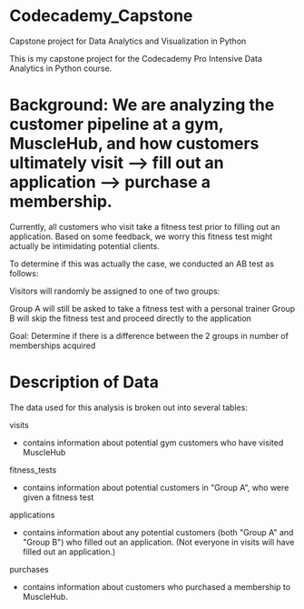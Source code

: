 # Codecademy_Capstone
Capstone project for Data Analytics and Visualization in Python

This is my capstone project for the Codecademy Pro Intensive Data Analytics in Python course.

# Background: We are analyzing the customer pipeline at a gym, MuscleHub, and how customers ultimately visit --> fill out an application --> purchase a membership.

Currently, all customers who visit take a fitness test prior to filling out an application. Based on some feedback, we worry this fitness test might actually be intimidating potential clients.

To determine if this was actually the case, we conducted an AB test as follows:

Visitors will randomly be assigned to one of two groups:

Group A will still be asked to take a fitness test with a personal trainer
Group B will skip the fitness test and proceed directly to the application

Goal: Determine if there is a difference between the 2 groups in number of memberships acquired

# Description of Data
The data used for this analysis is broken out into several tables:

visits
- contains information about potential gym customers who have visited MuscleHub

fitness_tests 
- contains information about potential customers in "Group A", who were given a fitness test

applications 
- contains information about any potential customers (both "Group A" and "Group B") who filled out an application. (Not everyone in visits will have filled out an application.)

purchases 
- contains information about customers who purchased a membership to MuscleHub.

